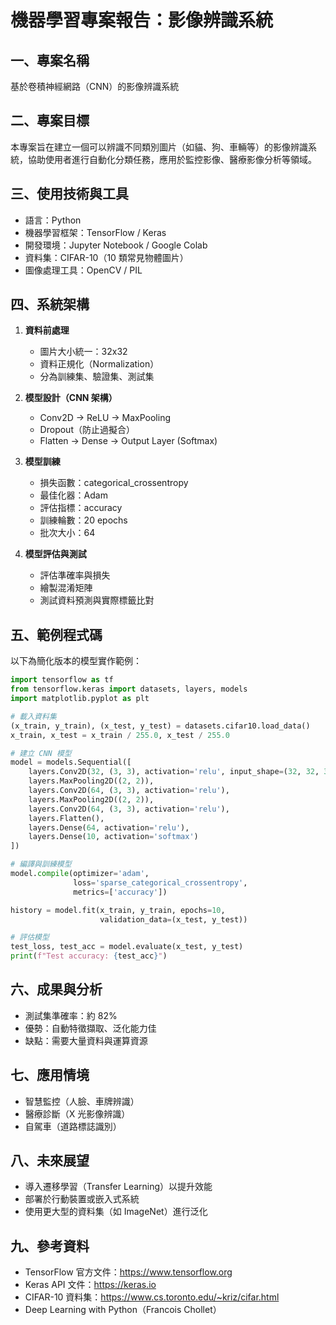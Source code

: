 # 機器學習專案報告：影像辨識系統

## 一、專案名稱
基於卷積神經網路（CNN）的影像辨識系統

## 二、專案目標
本專案旨在建立一個可以辨識不同類別圖片（如貓、狗、車輛等）的影像辨識系統，協助使用者進行自動化分類任務，應用於監控影像、醫療影像分析等領域。

## 三、使用技術與工具
- 語言：Python
- 機器學習框架：TensorFlow / Keras
- 開發環境：Jupyter Notebook / Google Colab
- 資料集：CIFAR-10（10 類常見物體圖片）
- 圖像處理工具：OpenCV / PIL

## 四、系統架構
1. **資料前處理**
   - 圖片大小統一：32x32
   - 資料正規化（Normalization）
   - 分為訓練集、驗證集、測試集

2. **模型設計（CNN 架構）**
   - Conv2D → ReLU → MaxPooling
   - Dropout（防止過擬合）
   - Flatten → Dense → Output Layer (Softmax)

3. **模型訓練**
   - 損失函數：categorical_crossentropy
   - 最佳化器：Adam
   - 評估指標：accuracy
   - 訓練輪數：20 epochs
   - 批次大小：64

4. **模型評估與測試**
   - 評估準確率與損失
   - 繪製混淆矩陣
   - 測試資料預測與實際標籤比對

## 五、範例程式碼
以下為簡化版本的模型實作範例：

```python
import tensorflow as tf
from tensorflow.keras import datasets, layers, models
import matplotlib.pyplot as plt

# 載入資料集
(x_train, y_train), (x_test, y_test) = datasets.cifar10.load_data()
x_train, x_test = x_train / 255.0, x_test / 255.0

# 建立 CNN 模型
model = models.Sequential([
    layers.Conv2D(32, (3, 3), activation='relu', input_shape=(32, 32, 3)),
    layers.MaxPooling2D((2, 2)),
    layers.Conv2D(64, (3, 3), activation='relu'),
    layers.MaxPooling2D((2, 2)),
    layers.Conv2D(64, (3, 3), activation='relu'),
    layers.Flatten(),
    layers.Dense(64, activation='relu'),
    layers.Dense(10, activation='softmax')
])

# 編譯與訓練模型
model.compile(optimizer='adam',
              loss='sparse_categorical_crossentropy',
              metrics=['accuracy'])

history = model.fit(x_train, y_train, epochs=10, 
                    validation_data=(x_test, y_test))

# 評估模型
test_loss, test_acc = model.evaluate(x_test, y_test)
print(f"Test accuracy: {test_acc}")
```

## 六、成果與分析
- 測試集準確率：約 82%
- 優勢：自動特徵擷取、泛化能力佳
- 缺點：需要大量資料與運算資源

## 七、應用情境
- 智慧監控（人臉、車牌辨識）
- 醫療診斷（X 光影像辨識）
- 自駕車（道路標誌識別）

## 八、未來展望
- 導入遷移學習（Transfer Learning）以提升效能
- 部署於行動裝置或嵌入式系統
- 使用更大型的資料集（如 ImageNet）進行泛化

## 九、參考資料
- TensorFlow 官方文件：https://www.tensorflow.org
- Keras API 文件：https://keras.io
- CIFAR-10 資料集：https://www.cs.toronto.edu/~kriz/cifar.html
- Deep Learning with Python（Francois Chollet）
